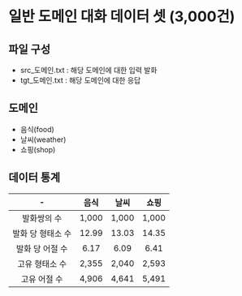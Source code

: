 # 일반 도메인 대화 데이터 셋 (3,000건)

## 파일 구성
- src_도메인.txt : 해당 도메인에 대한 입력 발화
- tgt_도메인.txt : 해당 도메인에 대한 응답 

## 도메인
- 음식(food)
- 날씨(weather)
- 쇼핑(shop)

## 데이터 통계
|-|음식|날씨|쇼핑|
|:---:|:---:|:---:|:---:|
|발화쌍의 수|1,000|1,000|1,000|
|발화 당 형태소 수|12.99|13.03|14.35|
|발화 당 어절 수|6.17|6.09|6.41|
|고유 형태소 수|2,355|2,040|2,593|
|고유 어절 수|4,906|4,641|5,491|
